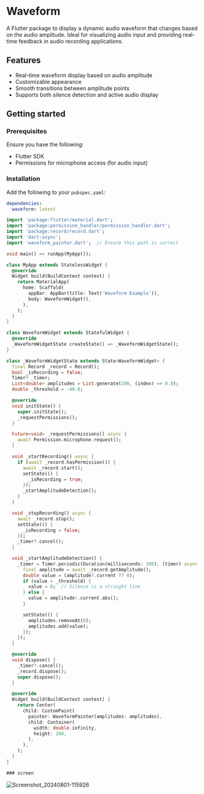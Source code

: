# Waveform

A Flutter package to display a dynamic audio waveform that changes based on the audio amplitude. Ideal for visualizing audio input and providing real-time feedback in audio recording applications.

## Features

- Real-time waveform display based on audio amplitude
- Customizable appearance
- Smooth transitions between amplitude points
- Supports both silence detection and active audio display

## Getting started

### Prerequisites

Ensure you have the following:
- Flutter SDK
- Permissions for microphone access (for audio input)

### Installation

Add the following to your `pubspec.yaml`:
```yaml
dependencies:
  waveform: latest

```
```dart
import 'package:flutter/material.dart';
import 'package:permission_handler/permission_handler.dart';
import 'package:record/record.dart';
import 'dart:async';
import 'waveform_painter.dart';  // Ensure this path is correct

void main() => runApp(MyApp());

class MyApp extends StatelessWidget {
  @override
  Widget build(BuildContext context) {
    return MaterialApp(
      home: Scaffold(
        appBar: AppBar(title: Text('Waveform Example')),
        body: WaveformWidget(),
      ),
    );
  }
}

class WaveformWidget extends StatefulWidget {
  @override
  _WaveformWidgetState createState() => _WaveformWidgetState();
}

class _WaveformWidgetState extends State<WaveformWidget> {
  final Record _record = Record();
  bool _isRecording = false;
  Timer? _timer;
  List<double> amplitudes = List.generate(100, (index) => 0.0);
  double _threshold = -40.0;

  @override
  void initState() {
    super.initState();
    _requestPermissions();
  }

  Future<void> _requestPermissions() async {
    await Permission.microphone.request();
  }

  void _startRecording() async {
    if (await _record.hasPermission()) {
      await _record.start();
      setState(() {
        _isRecording = true;
      });
      _startAmplitudeDetection();
    }
  }

  void _stopRecording() async {
    await _record.stop();
    setState(() {
      _isRecording = false;
    });
    _timer?.cancel();
  }

  void _startAmplitudeDetection() {
    _timer = Timer.periodic(Duration(milliseconds: 100), (timer) async {
      final amplitude = await _record.getAmplitude();
      double value = (amplitude?.current ?? 0);
      if (value < _threshold) {
        value = 0;  // Silence is a straight line
      } else {
        value = amplitude!.current.abs();
      }

      setState(() {
        amplitudes.removeAt(0);
        amplitudes.add(value);
      });
    });
  }

  @override
  void dispose() {
    _timer?.cancel();
    _record.dispose();
    super.dispose();
  }

  @override
  Widget build(BuildContext context) {
    return Center(
      child: CustomPaint(
        painter: WaveformPainter(amplitudes: amplitudes),
        child: Container(
          width: double.infinity,
          height: 200,
        ),
      ),
    );
  }
}

### screen
```
![Screenshot_20240801-115926](https://github.com/user-attachments/assets/abae68a7-1288-4070-829a-f069a5f95026)

